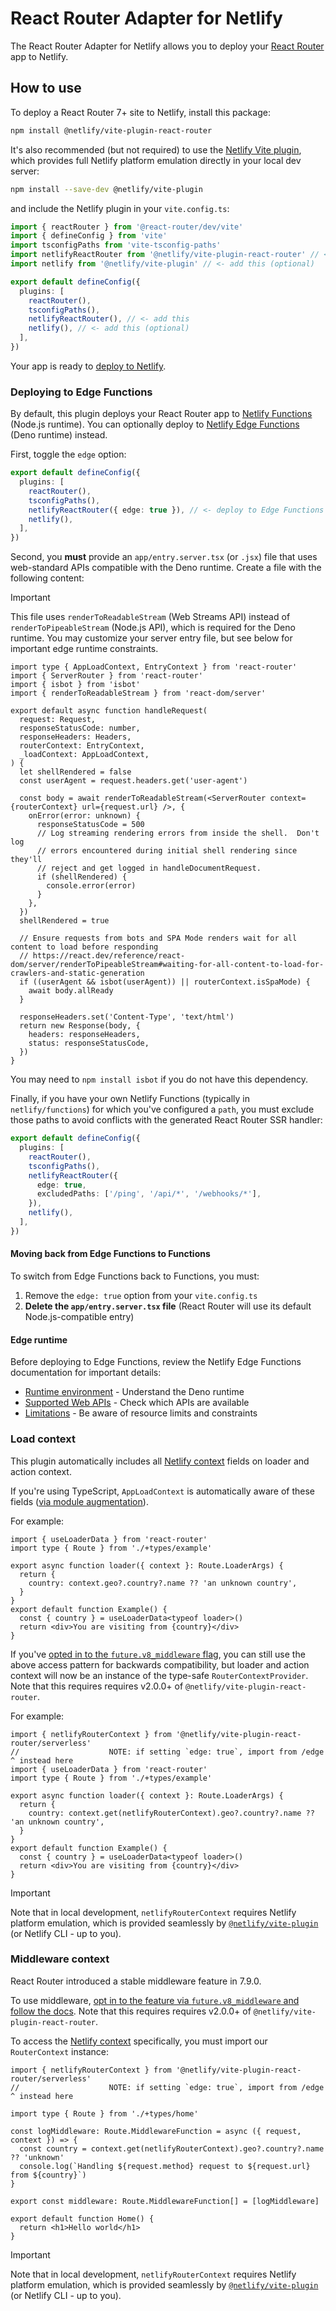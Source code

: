 # React Router Adapter for Netlify

The React Router Adapter for Netlify allows you to deploy your [React Router](https://reactrouter.com) app to Netlify.

## How to use

To deploy a React Router 7+ site to Netlify, install this package:

```sh
npm install @netlify/vite-plugin-react-router
```

It's also recommended (but not required) to use the
[Netlify Vite plugin](https://www.npmjs.com/package/@netlify/vite-plugin), which provides full Netlify platform
emulation directly in your local dev server:

```sh
npm install --save-dev @netlify/vite-plugin
```

and include the Netlify plugin in your `vite.config.ts`:

```typescript
import { reactRouter } from '@react-router/dev/vite'
import { defineConfig } from 'vite'
import tsconfigPaths from 'vite-tsconfig-paths'
import netlifyReactRouter from '@netlify/vite-plugin-react-router' // <- add this
import netlify from '@netlify/vite-plugin' // <- add this (optional)

export default defineConfig({
  plugins: [
    reactRouter(),
    tsconfigPaths(),
    netlifyReactRouter(), // <- add this
    netlify(), // <- add this (optional)
  ],
})
```

Your app is ready to [deploy to Netlify](https://docs.netlify.com/deploy/create-deploys/).

### Deploying to Edge Functions

By default, this plugin deploys your React Router app to
[Netlify Functions](https://docs.netlify.com/functions/overview/) (Node.js runtime). You can optionally deploy to
[Netlify Edge Functions](https://docs.netlify.com/edge-functions/overview/) (Deno runtime) instead.

First, toggle the `edge` option:

```typescript
export default defineConfig({
  plugins: [
    reactRouter(),
    tsconfigPaths(),
    netlifyReactRouter({ edge: true }), // <- deploy to Edge Functions
    netlify(),
  ],
})
```

Second, you **must** provide an `app/entry.server.tsx` (or `.jsx`) file that uses web-standard APIs compatible with the
Deno runtime. Create a file with the following content:

> [!IMPORTANT]
>
> This file uses `renderToReadableStream` (Web Streams API) instead of `renderToPipeableStream` (Node.js API), which is
> required for the Deno runtime. You may customize your server entry file, but see below for important edge runtime
> constraints.

```tsx
import type { AppLoadContext, EntryContext } from 'react-router'
import { ServerRouter } from 'react-router'
import { isbot } from 'isbot'
import { renderToReadableStream } from 'react-dom/server'

export default async function handleRequest(
  request: Request,
  responseStatusCode: number,
  responseHeaders: Headers,
  routerContext: EntryContext,
  _loadContext: AppLoadContext,
) {
  let shellRendered = false
  const userAgent = request.headers.get('user-agent')

  const body = await renderToReadableStream(<ServerRouter context={routerContext} url={request.url} />, {
    onError(error: unknown) {
      responseStatusCode = 500
      // Log streaming rendering errors from inside the shell.  Don't log
      // errors encountered during initial shell rendering since they'll
      // reject and get logged in handleDocumentRequest.
      if (shellRendered) {
        console.error(error)
      }
    },
  })
  shellRendered = true

  // Ensure requests from bots and SPA Mode renders wait for all content to load before responding
  // https://react.dev/reference/react-dom/server/renderToPipeableStream#waiting-for-all-content-to-load-for-crawlers-and-static-generation
  if ((userAgent && isbot(userAgent)) || routerContext.isSpaMode) {
    await body.allReady
  }

  responseHeaders.set('Content-Type', 'text/html')
  return new Response(body, {
    headers: responseHeaders,
    status: responseStatusCode,
  })
}
```

You may need to `npm install isbot` if you do not have this dependency.

Finally, if you have your own Netlify Functions (typically in `netlify/functions`) for which you've configured a `path`,
you must exclude those paths to avoid conflicts with the generated React Router SSR handler:

```typescript
export default defineConfig({
  plugins: [
    reactRouter(),
    tsconfigPaths(),
    netlifyReactRouter({
      edge: true,
      excludedPaths: ['/ping', '/api/*', '/webhooks/*'],
    }),
    netlify(),
  ],
})
```

#### Moving back from Edge Functions to Functions

To switch from Edge Functions back to Functions, you must:

1. Remove the `edge: true` option from your `vite.config.ts`
2. **Delete the `app/entry.server.tsx` file** (React Router will use its default Node.js-compatible entry)

#### Edge runtime

Before deploying to Edge Functions, review the Netlify Edge Functions documentation for important details:

- [Runtime environment](https://docs.netlify.com/build/edge-functions/api/#runtime-environment) - Understand the Deno
  runtime
- [Supported Web APIs](https://docs.netlify.com/build/edge-functions/api/#supported-web-apis) - Check which APIs are
  available
- [Limitations](https://docs.netlify.com/build/edge-functions/limits/) - Be aware of resource limits and constraints

### Load context

This plugin automatically includes all
[Netlify context](https://docs.netlify.com/build/functions/api/#netlify-specific-context-object) fields on loader and
action context.

If you're using TypeScript, `AppLoadContext` is automatically aware of these fields
([via module augmentation](https://reactrouter.com/upgrading/remix#9-update-types-for-apploadcontext)).

For example:

```tsx
import { useLoaderData } from 'react-router'
import type { Route } from './+types/example'

export async function loader({ context }: Route.LoaderArgs) {
  return {
    country: context.geo?.country?.name ?? 'an unknown country',
  }
}
export default function Example() {
  const { country } = useLoaderData<typeof loader>()
  return <div>You are visiting from {country}</div>
}
```

If you've [opted in to the `future.v8_middleware` flag](https://reactrouter.com/how-to/middleware), you can still use
the above access pattern for backwards compatibility, but loader and action context will now be an instance of the
type-safe `RouterContextProvider`. Note that this requires requires v2.0.0+ of `@netlify/vite-plugin-react-router`.

For example:

```tsx
import { netlifyRouterContext } from '@netlify/vite-plugin-react-router/serverless'
//                    NOTE: if setting `edge: true`, import from /edge ^ instead here
import { useLoaderData } from 'react-router'
import type { Route } from './+types/example'

export async function loader({ context }: Route.LoaderArgs) {
  return {
    country: context.get(netlifyRouterContext).geo?.country?.name ?? 'an unknown country',
  }
}
export default function Example() {
  const { country } = useLoaderData<typeof loader>()
  return <div>You are visiting from {country}</div>
}
```

> [!IMPORTANT]
>
> Note that in local development, `netlifyRouterContext` requires Netlify platform emulation, which is provided
> seamlessly by [`@netlify/vite-plugin`](https://www.npmjs.com/package/@netlify/vite-plugin) (or Netlify CLI - up to
> you).

### Middleware context

React Router introduced a stable middleware feature in 7.9.0.

To use middleware,
[opt in to the feature via `future.v8_middleware` and follow the docs](https://reactrouter.com/how-to/middleware). Note
that this requires requires v2.0.0+ of `@netlify/vite-plugin-react-router`.

To access the [Netlify context](https://docs.netlify.com/build/functions/api/#netlify-specific-context-object)
specifically, you must import our `RouterContext` instance:

```tsx
import { netlifyRouterContext } from '@netlify/vite-plugin-react-router/serverless'
//                    NOTE: if setting `edge: true`, import from /edge ^ instead here

import type { Route } from './+types/home'

const logMiddleware: Route.MiddlewareFunction = async ({ request, context }) => {
  const country = context.get(netlifyRouterContext).geo?.country?.name ?? 'unknown'
  console.log(`Handling ${request.method} request to ${request.url} from ${country}`)
}

export const middleware: Route.MiddlewareFunction[] = [logMiddleware]

export default function Home() {
  return <h1>Hello world</h1>
}
```

> [!IMPORTANT]
>
> Note that in local development, `netlifyRouterContext` requires Netlify platform emulation, which is provided
> seamlessly by [`@netlify/vite-plugin`](https://www.npmjs.com/package/@netlify/vite-plugin) (or Netlify CLI - up to
> you).
